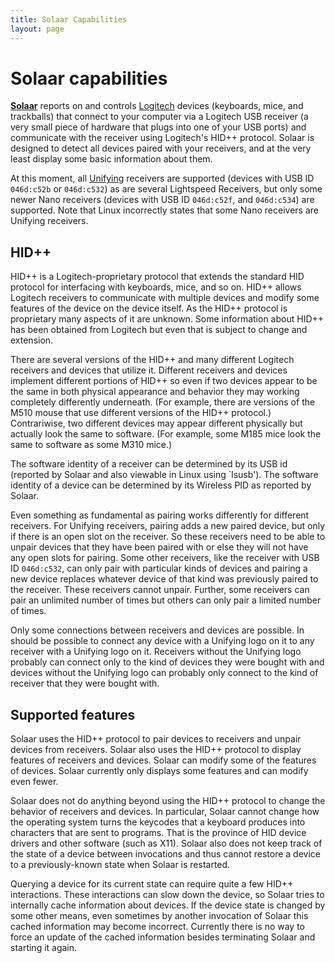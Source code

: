 ```yaml
---
title: Solaar Capabilities
layout: page
---
```

# Solaar capabilities

[**Solaar**][solaar] reports on and controls [Logitech][logitech] devices (keyboards, mice, and trackballs) that connect to your computer via a Logitech USB receiver (a very small piece of hardware that plugs into one of your USB ports) and communicate with the receiver using Logitech's HID++ protocol.  Solaar is designed to detect all devices paired with your receivers, and at the very least display some basic information about them.

At this moment, all [Unifying][unifying] receivers are supported (devices with
USB ID `046d:c52b` or `046d:c532`) as are several Lightspeed Receivers, but only some newer Nano receivers (devices with USB ID `046d:c52f`, and `046d:c534`) are supported. Note that Linux incorrectly states that some Nano receivers are Unifying receivers.

## HID++

HID++ is a Logitech-proprietary protocol that extends the standard HID protocol for interfacing with keyboards, mice, and so on.  HID++ allows Logitech receivers to communicate with multiple devices and modify some features of the device on the device itself.  As the HID++ protocol is proprietary many aspects of it are unknown.  Some information about HID++ has been obtained from Logitech but even that is subject to change and extension.

There are several versions of the HID++ and many different Logitech receivers and devices that utilize it.  Different receivers and devices implement different portions of HID++ so even if two devices appear to be the same in both physical appearance and behavior they may working completely differently underneath.   (For example, there are versions of the M510 mouse that use different versions of the HID++ protocol.)  Contrariwise, two different devices may appear different physically but actually look the same to software.  (For example, some M185 mice look the same to software as some M310 mice.)

The software identity of a receiver can be determined by its USB id (reported by Solaar and also viewable in Linux using `lsusb').  The software identity of a device can be determined by its Wireless PID as reported by Solaar.  

Even something as fundamental as pairing works differently for different receivers.  For Unifying receivers, pairing adds a new paired device, but only if there is an open slot on the receiver.  So these receivers need to be able to unpair devices that they have been paired with or else they will not have any open slots for pairing.  Some other receivers, like the receiver with USB ID `046d:c532`, can only pair with particular kinds of devices and pairing a new device replaces whatever device of that kind was previously paired to the receiver.  These receivers cannot unpair.  Further, some receivers can pair an unlimited number of times but others can only pair a limited number of times.

Only some connections between receivers and devices are possible.  In should be possible to connect any device with a Unifying logo on it to any receiver with a Unifying logo on it.  Receivers without the Unifying logo probably can connect only to the kind of devices they were bought with and devices without the Unifying logo can probably only connect to the kind of receiver that they were bought with.


## Supported features

Solaar uses the HID++ protocol to pair devices to receivers and unpair devices from receivers.  Solaar also uses the HID++ protocol to display features of receivers and devices.  Solaar can modify some of the features of devices.  Solaar currently only displays some features and can modify even fewer.

Solaar does not do anything beyond using the HID++ protocol to change the behavior of receivers and devices.  In particular, Solaar cannot change how the operating system turns the keycodes that a keyboard produces into characters that are sent to programs.  That is the province of HID device drivers and other software (such as X11).  Solaar also does not keep track of the state of a device between invocations and thus cannot restore a device to a previously-known state when Solaar is restarted.

Querying a device for its current state can require quite a few HID++ interactions.  These interactions can slow down the device, so Solaar tries to internally cache information about devices.  If the device state is changed by some other means, even sometimes by another invocation of Solaar this cached information may become incorrect.  Currently there is no way to force an update of the cached information besides terminating Solaar and starting it again.


[solaar]: https://github.com/pwr-Solaar/Solaar
[logitech]: https://www.logitech.com
[unifying]: https://en.wikipedia.org/wiki/Logitech_Unifying_receiver
